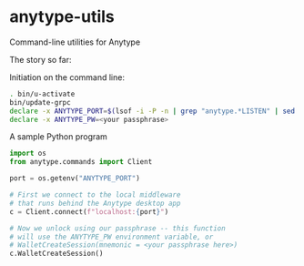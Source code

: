 # anytype-utils
Command-line utilities for Anytype

The story so far:

Initiation on the command line:
```sh
. bin/u-activate
bin/update-grpc
declare -x ANYTYPE_PORT=$(lsof -i -P -n | grep "anytype.*LISTEN" | sed -e 's/.*://' -e 's/ .*//g' | sort -n | head -n1)
declare -x ANYTYPE_PW=<your passphrase>
```

A sample Python program
```python
import os
from anytype.commands import Client

port = os.getenv("ANYTYPE_PORT")

# First we connect to the local middleware
# that runs behind the Anytype desktop app
c = Client.connect(f"localhost:{port}")

# Now we unlock using our passphrase -- this function
# will use the ANYTYPE_PW environment variable, or
# WalletCreateSession(mnemonic = <your passphrase here>)
c.WalletCreateSession()
```

